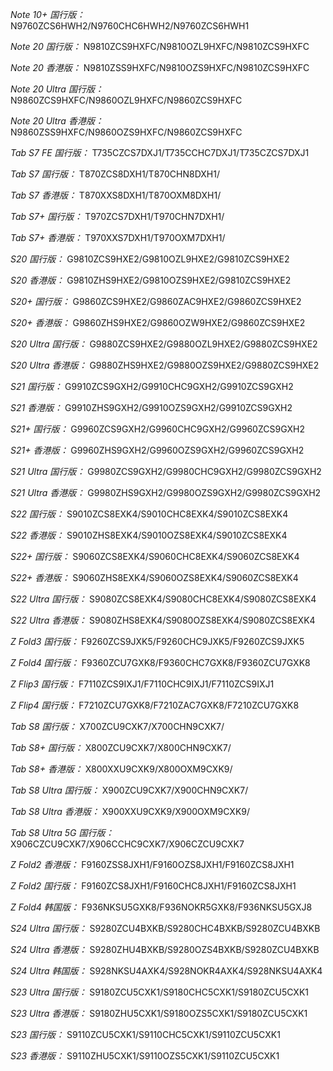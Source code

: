 *Note 10+ 国行版：*
N9760ZCS6HWH2/N9760CHC6HWH2/N9760ZCS6HWH1

*Note 20 国行版：*
N9810ZCS9HXFC/N9810OZL9HXFC/N9810ZCS9HXFC

*Note 20 香港版：*
N9810ZSS9HXFC/N9810OZS9HXFC/N9810ZCS9HXFC

*Note 20 Ultra 国行版：*
N9860ZCS9HXFC/N9860OZL9HXFC/N9860ZCS9HXFC

*Note 20 Ultra 香港版：*
N9860ZSS9HXFC/N9860OZS9HXFC/N9860ZCS9HXFC

*Tab S7 FE 国行版：*
T735CZCS7DXJ1/T735CCHC7DXJ1/T735CZCS7DXJ1

*Tab S7 国行版：*
T870ZCS8DXH1/T870CHN8DXH1/

*Tab S7 香港版：*
T870XXS8DXH1/T870OXM8DXH1/

*Tab S7+ 国行版：*
T970ZCS7DXH1/T970CHN7DXH1/

*Tab S7+ 香港版：*
T970XXS7DXH1/T970OXM7DXH1/

*S20 国行版：*
G9810ZCS9HXE2/G9810OZL9HXE2/G9810ZCS9HXE2

*S20 香港版：*
G9810ZHS9HXE2/G9810OZS9HXE2/G9810ZCS9HXE2

*S20+ 国行版：*
G9860ZCS9HXE2/G9860ZAC9HXE2/G9860ZCS9HXE2

*S20+ 香港版：*
G9860ZHS9HXE2/G9860OZW9HXE2/G9860ZCS9HXE2

*S20 Ultra 国行版：*
G9880ZCS9HXE2/G9880OZL9HXE2/G9880ZCS9HXE2

*S20 Ultra 香港版：*
G9880ZHS9HXE2/G9880OZS9HXE2/G9880ZCS9HXE2

*S21 国行版：*
G9910ZCS9GXH2/G9910CHC9GXH2/G9910ZCS9GXH2

*S21 香港版：*
G9910ZHS9GXH2/G9910OZS9GXH2/G9910ZCS9GXH2

*S21+ 国行版：*
G9960ZCS9GXH2/G9960CHC9GXH2/G9960ZCS9GXH2

*S21+ 香港版：*
G9960ZHS9GXH2/G9960OZS9GXH2/G9960ZCS9GXH2

*S21 Ultra 国行版：*
G9980ZCS9GXH2/G9980CHC9GXH2/G9980ZCS9GXH2

*S21 Ultra 香港版：*
G9980ZHS9GXH2/G9980OZS9GXH2/G9980ZCS9GXH2

*S22 国行版：*
S9010ZCS8EXK4/S9010CHC8EXK4/S9010ZCS8EXK4

*S22 香港版：*
S9010ZHS8EXK4/S9010OZS8EXK4/S9010ZCS8EXK4

*S22+ 国行版：*
S9060ZCS8EXK4/S9060CHC8EXK4/S9060ZCS8EXK4

*S22+ 香港版：*
S9060ZHS8EXK4/S9060OZS8EXK4/S9060ZCS8EXK4

*S22 Ultra 国行版：*
S9080ZCS8EXK4/S9080CHC8EXK4/S9080ZCS8EXK4

*S22 Ultra 香港版：*
S9080ZHS8EXK4/S9080OZS8EXK4/S9080ZCS8EXK4

*Z Fold3 国行版：*
F9260ZCS9JXK5/F9260CHC9JXK5/F9260ZCS9JXK5

*Z Fold4 国行版：*
F9360ZCU7GXK8/F9360CHC7GXK8/F9360ZCU7GXK8

*Z Flip3 国行版：*
F7110ZCS9IXJ1/F7110CHC9IXJ1/F7110ZCS9IXJ1

*Z Flip4 国行版：*
F7210ZCU7GXK8/F7210ZAC7GXK8/F7210ZCU7GXK8

*Tab S8 国行版：*
X700ZCU9CXK7/X700CHN9CXK7/

*Tab S8+ 国行版：*
X800ZCU9CXK7/X800CHN9CXK7/

*Tab S8+ 香港版：*
X800XXU9CXK9/X800OXM9CXK9/

*Tab S8 Ultra 国行版：*
X900ZCU9CXK7/X900CHN9CXK7/

*Tab S8 Ultra 香港版：*
X900XXU9CXK9/X900OXM9CXK9/

*Tab S8 Ultra 5G 国行版：*
X906CZCU9CXK7/X906CCHC9CXK7/X906CZCU9CXK7

*Z Fold2 香港版：*
F9160ZSS8JXH1/F9160OZS8JXH1/F9160ZCS8JXH1

*Z Fold2 国行版：*
F9160ZCS8JXH1/F9160CHC8JXH1/F9160ZCS8JXH1

*Z Fold4 韩国版：*
F936NKSU5GXK8/F936NOKR5GXK8/F936NKSU5GXJ8

*S24 Ultra 国行版：*
S9280ZCU4BXKB/S9280CHC4BXKB/S9280ZCU4BXKB

*S24 Ultra 香港版：*
S9280ZHU4BXKB/S9280OZS4BXKB/S9280ZCU4BXKB

*S24 Ultra 韩国版：*
S928NKSU4AXK4/S928NOKR4AXK4/S928NKSU4AXK4

*S23 Ultra 国行版：*
S9180ZCU5CXK1/S9180CHC5CXK1/S9180ZCU5CXK1

*S23 Ultra 香港版：*
S9180ZHU5CXK1/S9180OZS5CXK1/S9180ZCU5CXK1

*S23 国行版：*
S9110ZCU5CXK1/S9110CHC5CXK1/S9110ZCU5CXK1

*S23 香港版：*
S9110ZHU5CXK1/S9110OZS5CXK1/S9110ZCU5CXK1

